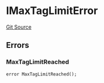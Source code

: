 # IMaxTagLimitError
[Git Source](https://github.com/thrackle-io/tron/blob/4674814db01d3b90ed90d394187432e47d662f5c/src/common/IErrors.sol)


## Errors
### MaxTagLimitReached

```solidity
error MaxTagLimitReached();
```

